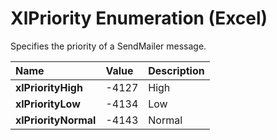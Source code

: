 
# XlPriority Enumeration (Excel)

Specifies the priority of a SendMailer message.



|**Name**|**Value**|**Description**|
|:-----|:-----|:-----|
|**xlPriorityHigh**|-4127|High|
|**xlPriorityLow**|-4134|Low|
|**xlPriorityNormal**|-4143|Normal|
